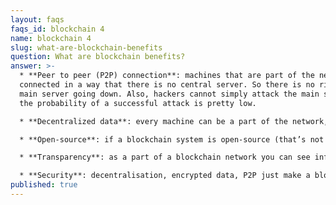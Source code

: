 ```yaml
---
layout: faqs
faqs_id: blockchain 4
name: blockchain 4
slug: what-are-blockchain-benefits
question: What are blockchain benefits?
answer: >-
  * **Peer to peer (P2P) connection**: machines that are part of the network are
  connected in a way that there is no central server. So there is no risk of the
  main server going down. Also, hackers cannot simply attack the main server so
  the probability of a successful attack is pretty low.

  * **Decentralized data**: every machine can be a part of the network, have different localisation and store data.

  * **Open-source**: if a blockchain system is open-source (that’s not a must), your data aren’t dependent on any providers e.g. tech giants that store them on a daily basis.

  * **Transparency**: as a part of a blockchain network you can see information about every transaction or state change.

  * **Security**: decentralisation, encrypted data, P2P just make a blockchain more secure (difficult to hack).
published: true
---
```

